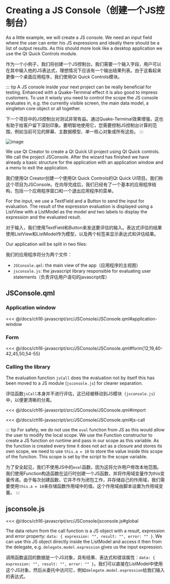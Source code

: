 # Creating a JS Console（创建一个JS控制台）

As a little example, we will create a JS console. We need an input field where the user can enter his JS expressions and ideally there should be a list of output results. As this should more look like a desktop application we use the Qt Quick Controls module.

作为一个小例子，我们将创建一个JS控制台。我们需要一个输入字段，用户可以在其中输入他的JS表达式，理想情况下应该有一个输出结果列表。由于这看起来更像一个桌面应用程序，我们使用Qt Quick Controls模块。

::: tip
A JS console inside your next project can be really beneficial for testing. Enhanced with a Quake-Terminal effect it is also good to impress customers. To use it wisely you need to control the scope the JS console evaluates in, e.g. the currently visible screen, the main data model, a singleton core object or all together.

下一个项目中的JS控制台对测试非常有益。通过Quake-Terminal效果增强，这也有助于给客户留下深刻印象。要明智地使用它，您需要控制JS控制台计算的范围，例如当前可见的屏幕、主数据模型、单一核心对象或所有这些。
:::



![image](./assets/jsconsole.png)

We use Qt Creator to create a Qt Quick UI project using Qt Quick controls. We call the project JSConsole. After the wizard has finished we have already a basic structure for the application with an application window and a menu to exit the application.

我们使用Qt Creator创建一个使用Qt Quick Controls的Qt Quick UI项目。我们称这个项目为JSConsole。在向导完成后，我们已经有了一个基本的应用程序结构，包括一个应用程序窗口和一个退出应用程序的菜单。



For the input, we use a TextField and a Button to send the input for evaluation. The result of the expression evaluation is displayed using a ListView with a ListModel as the model and two labels to display the expression and the evaluated result.


对于输入，我们使用TextField和Button来发送要评估的输入。表达式评估的结果使用ListView和ListModel作为模型，以及两个标签来显示表达式和评估结果。


Our application will be split in two files: 

我们的应用程序将分为两个文件：

* `JSConsole.qml`: the main view of the app（应用程序的主视图）
* `jsconsole.js`: the javascript library responsible for evaluating user statements（负责评估用户语句的javascript库）


## JSConsole.qml

### Application window
<<< @/docs/ch16-javascript/src/JSConsole/JSConsole.qml#application-window

### Form

<<< @/docs/ch16-javascript/src/JSConsole/JSConsole.qml#form{12,19,40-42,45,50,54-55}

### Calling the library

The evaluation function `jsCall` does the evaluation not by itself this has been moved to a JS module (`jsconsole.js`) for clearer separation.

评估函数`jsCall`本身并不进行评估，这已经被移动到JS模块（`jsconsole.js`）中，以便更清晰的分离。

<<< @/docs/ch16-javascript/src/JSConsole/JSConsole.qml#import

<<< @/docs/ch16-javascript/src/JSConsole/JSConsole.qml#js-call

::: tip
For safety, we do not use the `eval` function from JS as this would allow the user to modify the local scope. We use the Function constructor to create a JS function on runtime and pass in our scope as this variable. As the function is created every time it does not act as a closure and stores its own scope, we need to use `this.a = 10` to store the value inside this scope of the function. This scope is set by the script to the scope variable.

为了安全起见，我们不使用JS中的`eval`函数，因为这将允许用户修改本地范围。我们使用Function构造函数在运行时创建一个JS函数，并将作用域变量作为this变量传递。由于每次创建函数，它并不作为闭包工作，并存储自己的作用域，我们需要使用`this.a = 10`来存储函数作用域中的值。这个作用域由脚本设置为作用域变量。
:::

## jsconsole.js

<<< @/docs/ch16-javascript/src/JSConsole/jsconsole.js#global

The data return from the call function is a JS object with a result, expression and error property: `data: { expression: "", result: "", error: "" }`. We can use this JS object directly inside the ListModel and access it then from the delegate, e.g. `delegate.model.expression` gives us the input expression.

调用函数返回的数据是一个JS对象，具有结果、表达式和错误属性：`data: { expression: "", result: "", error: "" }`。我们可以直接在ListModel中使用这个JS对象，然后从委托中访问它，例如`delegate.model.expression`给我们输入的表达式。
